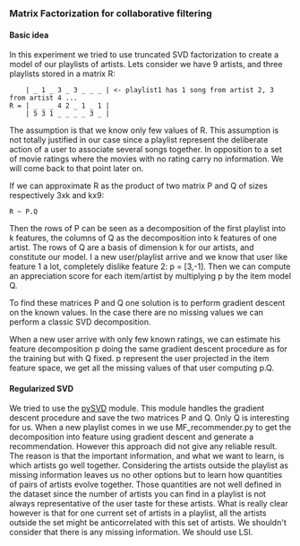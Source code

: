 ### Matrix Factorization for collaborative filtering

#### Basic idea

In this experiment we tried to use truncated SVD factorization to create a model of our playlists of artists. Lets consider we have 9 artists, and three playlists stored in a matrix R:

        | _ 1 _ 3 _ 3 _ _ _ | <- playlist1 has 1 song from artist 2, 3 from artist 4 ... 
    R = | _ _ _ 4 2 _ 1 _ 1 |
        | 5 3 1 _ _ _ _ 3 _ |

The assumption is that we know only few values of R. This assumption is not totally justified in our case since a playlist represent the deliberate action of a user to associate several songs together. In opposition to a set of movie ratings where the movies with no rating carry no information. We will come back to that point later on. 

If we can approximate R as the product of two matrix P and Q of sizes respectively 3xk and kx9:

    R ~ P.Q

Then the rows of P can be seen as a decomposition of the first playlist into k features, the columns of Q as the decomposition into k features of one artist. The rows of Q are a basis of dimension k for our artists, and constitute our  model. I a new user/playlist arrive and we know that user like feature 1 a lot, completely dislike feature 2: p = [3,-1]. Then we can compute an appreciation score for each item/artist by multiplying p by the item model Q.   

To find these matrices P and Q one solution is to perform gradient descent on the known values. In the case there are no missing values we can perform a classic SVD decomposition.

When a new user arrive with only few known ratings, we can estimate his feature decomposition p doing the same gradient descent procedure as for the training but with Q fixed. p represent the user projected in the item feature space, we get all the missing values of that user computing p.Q.

#### Regularized SVD

We tried to use the [pySVD](http://code.google.com/p/pyrsvd/) module. This module handles the gradient descent procedure and save the two matrices P and Q. Only Q is interesting for us. When a new playlist comes in we use MF_recommender.py to get the decomposition into feature using gradient descent and generate a recommendation. However this approach did not give any reliable result. The reason is that the important information, and what we want to learn, is which artists go well together. Considering the artists outside the playlist as missing information leaves us no other options but to learn how quantities of pairs of artists evolve together. Those quantities are not well defined in the dataset since the number of artists you can find in a playlist is not always representative of the user taste for these artists. What is really clear however is that for one current set of artists in a playlist, all the artists outside the set might be anticorrelated with this set of artists. We shouldn't consider that there is any missing information. We should use LSI. 

